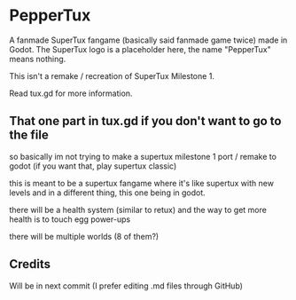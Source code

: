 # PepperTux
A fanmade SuperTux fangame (basically said fanmade game twice) made in Godot. The SuperTux logo is a placeholder here, the name "PepperTux" means nothing.

This isn't a remake / recreation of SuperTux Milestone 1.

Read tux.gd for more information.

## That one part in tux.gd if you don't want to go to the file

so basically im not trying to make a supertux milestone 1 port / remake to godot (if you want that, play supertux classic)

this is meant to be a supertux fangame where it's like supertux with new levels and in a different thing, this one being in godot.

there will be a health system (similar to retux) and the way to get more health is to touch egg power-ups

there will be multiple worlds (8 of them?)

## Credits

Will be in next commit (I prefer editing .md files through GitHub)
